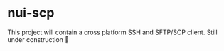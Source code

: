 # nui-scp

This project will contain a cross platform SSH and SFTP/SCP client.
Still under construction :construction: